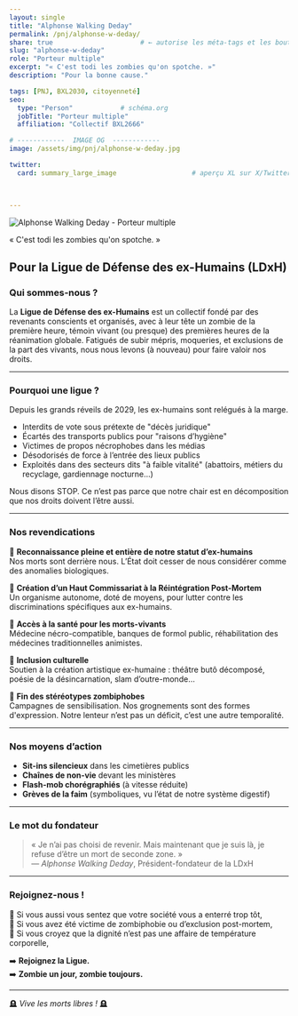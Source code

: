 ```yaml
---
layout: single
title: "Alphonse Walking Deday"
permalink: /pnj/alphonse-w-deday/
share: true                      # ← autorise les méta-tags et les boutons
slug: "alphonse-w-deday"
role: "Porteur multiple"
excerpt: "« C'est todi les zombies qu'on spotche. »"
description: "Pour la bonne cause."

tags: [PNJ, BXL2030, citoyenneté]
seo:
  type: "Person"            # schéma.org
  jobTitle: "Porteur multiple"
  affiliation: "Collectif BXL2666"

# ------------  IMAGE OG  ------------
image: /assets/img/pnj/alphonse-w-deday.jpg

twitter:
  card: summary_large_image                   # aperçu XL sur X/Twitter

  

---
```


![Alphonse Walking Deday - Porteur multiple](https://ouaisfieu.github.io/bxl2030/assets/img/pnj/gisele-icroit.jpg)

« C'est todi les zombies qu'on spotche. »

## Pour la **Ligue de Défense des ex-Humains** (LDxH)


### Qui sommes-nous ?

La **Ligue de Défense des ex-Humains** est un collectif fondé par des revenants conscients et organisés, avec à leur tête un zombie de la première heure, témoin vivant (ou presque) des premières heures de la réanimation globale. Fatigués de subir mépris, moqueries, et exclusions de la part des vivants, nous nous levons (à nouveau) pour faire valoir nos droits.

---

### Pourquoi une ligue ?

Depuis les grands réveils de 2029, les ex-humains sont relégués à la marge.  
- Interdits de vote sous prétexte de "décès juridique"  
- Écartés des transports publics pour "raisons d’hygiène"  
- Victimes de propos nécrophobes dans les médias  
- Désodorisés de force à l’entrée des lieux publics  
- Exploités dans des secteurs dits "à faible vitalité" (abattoirs, métiers du recyclage, gardiennage nocturne…)

Nous disons STOP. Ce n’est pas parce que notre chair est en décomposition que nos droits doivent l’être aussi.

---

### Nos revendications

🧠 **Reconnaissance pleine et entière de notre statut d’ex-humains**  
Nos morts sont derrière nous. L’État doit cesser de nous considérer comme des anomalies biologiques.

🧠 **Création d’un Haut Commissariat à la Réintégration Post-Mortem**  
Un organisme autonome, doté de moyens, pour lutter contre les discriminations spécifiques aux ex-humains.

🧠 **Accès à la santé pour les morts-vivants**  
Médecine nécro-compatible, banques de formol public, réhabilitation des médecines traditionnelles animistes.

🧠 **Inclusion culturelle**  
Soutien à la création artistique ex-humaine : théâtre butô décomposé, poésie de la désincarnation, slam d’outre-monde…

🧠 **Fin des stéréotypes zombiphobes**  
Campagnes de sensibilisation. Nos grognements sont des formes d'expression. Notre lenteur n’est pas un déficit, c’est une autre temporalité.

---

### Nos moyens d’action

- **Sit-ins silencieux** dans les cimetières publics
- **Chaînes de non-vie** devant les ministères
- **Flash-mob chorégraphiés** (à vitesse réduite)
- **Grèves de la faim** (symboliques, vu l’état de notre système digestif)

---

### Le mot du fondateur

> « Je n’ai pas choisi de revenir. Mais maintenant que je suis là, je refuse d’être un mort de seconde zone. »  
> — *Alphonse Walking Deday*, Président-fondateur de la LDxH

---

### Rejoignez-nous !

📍 Si vous aussi vous sentez que votre société vous a enterré trop tôt,  
📍 Si vous avez été victime de zombiphobie ou d’exclusion post-mortem,  
📍 Si vous croyez que la dignité n’est pas une affaire de température corporelle,  

➡️ **Rejoignez la Ligue.**  
➡️ **Zombie un jour, zombie toujours.**

---
🪦 *Vive les morts libres !* 🪦


